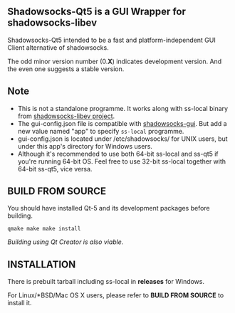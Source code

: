 Shadowsocks-Qt5 is a GUI Wrapper for shadowsocks-libev
------

Shadowsocks-Qt5 intended to be a fast and platform-independent GUI Client alternative of shadowsocks.

The odd minor version number (0.**X**) indicates development version. And the even one suggests a stable version.

## Note ##

- This is not a standalone programme. It works along with ss-local binary from [shadowsocks-libev project](https://github.com/madeye/shadowsocks-libev).
- The gui-config.json file is compatible with [shadowsocks-gui](https://github.com/shadowsocks/shadowsocks-gui). But add a new value named "app" to specify `ss-local` programme.
- gui-config.json is located under /etc/shadowsocks/ for UNIX users, but under this app's directory for Windows users.
- Although it's recommended to use both 64-bit ss-local and ss-qt5 if you're running 64-bit OS. Feel free to use 32-bit ss-local together with 64-bit ss-qt5, vice versa.

## BUILD FROM SOURCE ##

You should have installed Qt-5 and its development packages before building.

`qmake
make
make install`

_Building using Qt Creator is also viable._

## INSTALLATION ##

There is prebuilt tarball including ss-local in **releases** for Windows.

For Linux/*BSD/Mac OS X users, please refer to **BUILD FROM SOURCE** to install it.
